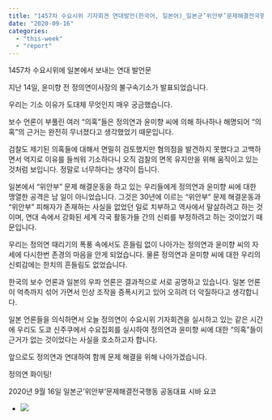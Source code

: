 ```yaml
---
title: "1457차 수요시위 기자회견 연대발언(한국어, 일본어)_일본군’위안부’문제해결전국행동  공동대표 시바 요코"
date: "2020-09-16"
categories: 
  - "this-week"
  - "report"
---
```


1457차 수요시위에 일본에서 보내는 연대 발언문

지난 14일, 윤미향 전 정의연이사장의 불구속기소가 발표되었습니다.

우리는 기소 이유가 도대체 무엇인지 매우 궁금했습니다.

보수 언론이 부풀린 여러 “의혹”들은 정의연과 윤미향 씨에 의해 하나하나 해명되어 “의혹”의 근거는 완전히 무너졌다고 생각했었기 때문입니다.

검찰도 제기된 의혹들에 대해서 면밀히 검토했지만 혐의점을 발견하지 못했다고 고백하면서 억지로 이유를 들씌워 기소하다니 오직 검찰의 면목 유지만을 위해 움직이고 있는 것처럼 보입니다. 정말로 너무하다는 생각이 듭니다.

일본에서 “위안부” 문제 해결운동을 하고 있는 우리들에게 정의연과 윤미향 씨에 대한 맹열한 공격은 남 일이 아니었습니다. 그것은 30년에 이르는 “위안부” 문제 해결운동과 “위안부” 피해자가 존재하는 사실을 없었던 일로 치부하고 역사에서 말살하려고 하는 것이며, 연대 속에서 강화된 세계 각국 활동가들 간의 신뢰를 부정하려고 하는 것이었기 때문입니다.

우리는 정의연 때리기의 폭풍 속에서도 흔들림 없이 나아가는 정의연과 윤미향 씨의 자세에 다시한번 존경의 마음을 안게 되었습니다. 물론 정의연과 윤미향 씨에 대한 우리의 신뢰감에는 한치의 흔들림도 없었습니다.

한국의 보수 언론과 일본의 우파 언론은 결과적으로 서로 공명하고 있습니다. 일본 언론이 억측까지 섞어 가면서 인상 조작을 증폭시키고 있어 오히려 더 악질하다고 생각합니다.

일본 언론들을 의식하면서 오늘 정의연이 수요시위 기자회견을 실시하고 있는 같은 시간에 우리도 도쿄 신주쿠에서 수요집회를 실시하여 정의연과 윤미향 씨에 대한 “의혹”들이 근거가 없는 것이었다는 사실을 호소하고자 합니다.

앞으로도 정의연과 연대하여 함께 문제 해결을 위해 나아가겠습니다.

정의연 화이팅!

2020년 9월 16일 일본군’위안부’문제해결전국행동 공동대표 시바 요코

- ![](https://womenandwar.net/kr/wp-content/uploads/2020/09/14日、尹美香前正義連理事長の在宅起訴が001-724x1024.jpg)
